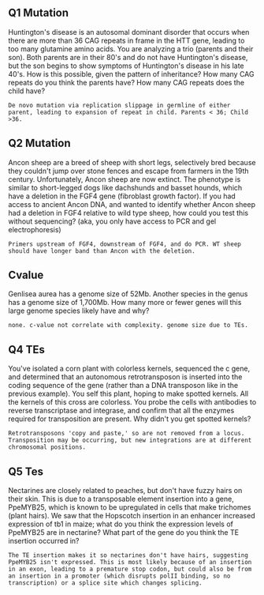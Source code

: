 ## Q1 **Mutation**

Huntington's disease is an autosomal dominant disorder that occurs when there are more than 36 CAG repeats in frame in the HTT gene, leading to too many glutamine amino acids. You are analyzing a trio (parents and their son). Both parents are in their 80's and do not have Huntington's disease, but the son begins to show symptoms of Huntington's disease in his late 40's. How is this possible, given the pattern of inheritance? How many CAG repeats do you think the parents have? How many CAG repeats does the child have?

	De novo mutation via replication slippage in germline of either parent, leading to expansion of repeat in child. Parents < 36; Child >36.

## Q2 **Mutation**

Ancon sheep are a breed of sheep with short legs, selectively bred because they couldn't jump over stone fences and escape from farmers in the 19th century. Unfortunately, Ancon sheep are now extinct. The phenotype is similar to short-legged dogs like dachshunds and basset hounds, which have a deletion in the FGF4 gene (fibroblast growth factor). If you had access to ancient Ancon DNA, and wanted to identify whether Ancon sheep had a deletion in FGF4 relative to wild type sheep, how could you test this without sequencing? (aka, you only have access to PCR and gel electrophoresis)

	Primers upstream of FGF4, downstream of FGF4, and do PCR. WT sheep should have longer band than Ancon with the deletion.

## Cvalue

Genlisea aurea has a genome size of 52Mb.  Another species in the genus has a genome size of 1,700Mb. How many more or fewer genes will this large genome species likely have and why? 

	none. c-value not correlate with complexity. genome size due to TEs.
	
## Q4 TEs

You've isolated a corn plant with colorless kernels, sequenced the c gene, and determined that an autonomous retrotransposon is inserted into the coding sequence of the gene (rather than a DNA transposon like in the previous example). You self this plant, hoping to make spotted kernels. All the kernels of this cross are colorless. You probe the cells with antibodies to reverse transcriptase and integrase, and confirm that all the enzymes required for transposition are present. Why didn't you get spotted kernels?

	Retrotransposons 'copy and paste,' so are not removed from a locus. Transposition may be occurring, but new integrations are at different chromosomal positions.

## Q5 Tes

Nectarines are closely related to peaches, but don't have fuzzy hairs on their skin. This is due to a transposable element insertion into a gene, PpeMYB25, which is known to be upregulated in cells that make trichomes (plant hairs). We saw that the Hopscotch insertion in an enhancer increased expression of tb1 in maize; what do you think the expression levels of PpeMYB25 are in nectarine? What part of the gene do you think the TE insertion occurred in?

	The TE insertion makes it so nectarines don't have hairs, suggesting PpeMYB25 isn't expressed. This is most likely because of an insertion in an exon, leading to a premature stop codon, but could also be from an insertion in a promoter (which disrupts polII binding, so no transcription) or a splice site which changes splicing.

